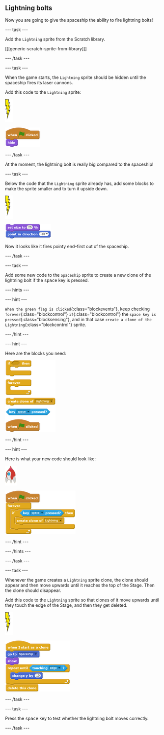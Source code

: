 ## Lightning bolts

Now you are going to give the spaceship the ability to fire lightning bolts!

--- task ---

Add the `Lightning` sprite from the Scratch library.  

[[[generic-scratch-sprite-from-library]]]

--- /task ---

--- task ---

When the game starts, the `Lightning` sprite should be hidden until the spaceship fires its laser cannons.

Add this code to the `Lightning` sprite:

![lightning sprite](images/lightning-sprite.png)

![blocks_1545216453_7185507](images/blocks_1545216453_7185507.png)

--- /task ---

At the moment, the lightning bolt is really big compared to the spaceship!

--- task ---

Below the code that the `Lightning` sprite already has, add some blocks to make the sprite smaller and to turn it upside down.

![lightning sprite](images/lightning-sprite.png)

![blocks_1545216454_8379393](images/blocks_1545216454_8379393.png)

Now it looks like it fires pointy end–first out of the spaceship.

--- /task ---

--- task ---

Add some new code to the `Spaceship` sprite to create a new clone of the lightning bolt if the <kbd>space</kbd> key is pressed.

--- hints ---

--- hint ---

`When the green flag is clicked`{:class="blockevents"}, keep checking `forever`{:class="blockcontrol"} `if`{:class="blockcontrol"} the `space key is pressed`{:class="blocksensing"}, and in that case `create a clone of the Lightning`{:class="blockcontrol"} sprite.	

--- /hint ---

--- hint ---

Here are the blocks you need:

![blocks_1545216455_9818132](images/blocks_1545216455_9818132.png)

--- /hint ---

--- hint ---

Here is what your new code should look like:

![rocket sprite](images/rocket-sprite.png)

![blocks_1545216457_112941](images/blocks_1545216457_112941.png)

--- /hint ---

--- /hints ---

--- /task ---

--- task ---

Whenever the game creates a `Lightning` sprite clone, the clone should appear and then move upwards until it reaches the top of the Stage. Then the clone should disappear.

Add this code to the `Lightning` sprite so that clones of it move upwards until they touch the edge of the Stage, and then they get deleted.

![lightning sprite](images/lightning-sprite.png)

![blocks_1545216458_2199702](images/blocks_1545216458_2199702.png)

--- /task ---

--- task ---

Press the <kbd>space</kbd> key to test whether the lightning bolt moves correctly.

--- /task ---


